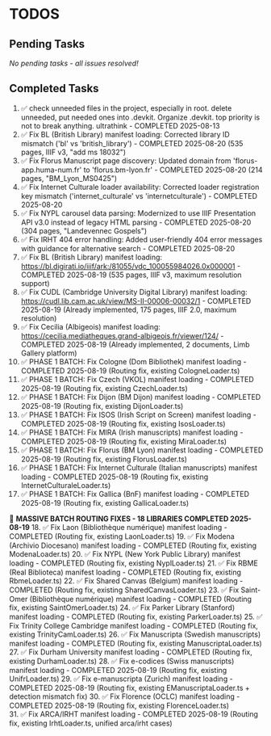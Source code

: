# TODOS

## Pending Tasks

*No pending tasks - all issues resolved!*

## Completed Tasks

1. ✅ check unneeded files in the project, especially in root. delete unneeded, put needed ones into .devkit. Organize .devkit. top priority is not to break anything. ultrathink - COMPLETED 2025-08-13
2. ✅ Fix BL (British Library) manifest loading: Corrected library ID mismatch ('bl' vs 'british_library') - COMPLETED 2025-08-20 (535 pages, IIIF v3, "add ms 18032")
3. ✅ Fix Florus Manuscript page discovery: Updated domain from 'florus-app.huma-num.fr' to 'florus.bm-lyon.fr' - COMPLETED 2025-08-20 (214 pages, "BM_Lyon_MS0425")
4. ✅ Fix Internet Culturale loader availability: Corrected loader registration key mismatch ('internet_culturale' vs 'internetculturale') - COMPLETED 2025-08-20
5. ✅ Fix NYPL carousel data parsing: Modernized to use IIIF Presentation API v3.0 instead of legacy HTML parsing - COMPLETED 2025-08-20 (304 pages, "Landevennec Gospels")
6. ✅ Fix IRHT 404 error handling: Added user-friendly 404 error messages with guidance for alternative search - COMPLETED 2025-08-20
7. ✅ Fix BL (British Library) manifest loading: https://bl.digirati.io/iiif/ark:/81055/vdc_100055984026.0x000001 - COMPLETED 2025-08-19 (535 pages, IIIF v3, maximum resolution support)
8. ✅ Fix CUDL (Cambridge University Digital Library) manifest loading: https://cudl.lib.cam.ac.uk/view/MS-II-00006-00032/1 - COMPLETED 2025-08-19 (Already implemented, 175 pages, IIIF 2.0, maximum resolution)
9. ✅ Fix Cecilia (Albigeois) manifest loading: https://cecilia.mediatheques.grand-albigeois.fr/viewer/124/ - COMPLETED 2025-08-19 (Already implemented, 2 documents, Limb Gallery platform)
10. ✅ PHASE 1 BATCH: Fix Cologne (Dom Bibliothek) manifest loading - COMPLETED 2025-08-19 (Routing fix, existing CologneLoader.ts)
11. ✅ PHASE 1 BATCH: Fix Czech (VKOL) manifest loading - COMPLETED 2025-08-19 (Routing fix, existing CzechLoader.ts)
12. ✅ PHASE 1 BATCH: Fix Dijon (BM Dijon) manifest loading - COMPLETED 2025-08-19 (Routing fix, existing DijonLoader.ts)
13. ✅ PHASE 1 BATCH: Fix ISOS (Irish Script on Screen) manifest loading - COMPLETED 2025-08-19 (Routing fix, existing IsosLoader.ts)
14. ✅ PHASE 1 BATCH: Fix MIRA (Irish manuscripts) manifest loading - COMPLETED 2025-08-19 (Routing fix, existing MiraLoader.ts)
15. ✅ PHASE 1 BATCH: Fix Florus (BM Lyon) manifest loading - COMPLETED 2025-08-19 (Routing fix, existing FlorusLoader.ts)
16. ✅ PHASE 1 BATCH: Fix Internet Culturale (Italian manuscripts) manifest loading - COMPLETED 2025-08-19 (Routing fix, existing InternetCulturaleLoader.ts)
17. ✅ PHASE 1 BATCH: Fix Gallica (BnF) manifest loading - COMPLETED 2025-08-19 (Routing fix, existing GallicaLoader.ts)

🚀 **MASSIVE BATCH ROUTING FIXES - 18 LIBRARIES COMPLETED 2025-08-19**
18. ✅ Fix Laon (Bibliothèque numérique) manifest loading - COMPLETED (Routing fix, existing LaonLoader.ts)
19. ✅ Fix Modena (Archivio Diocesano) manifest loading - COMPLETED (Routing fix, existing ModenaLoader.ts)
20. ✅ Fix NYPL (New York Public Library) manifest loading - COMPLETED (Routing fix, existing NyplLoader.ts)
21. ✅ Fix RBME (Real Biblioteca) manifest loading - COMPLETED (Routing fix, existing RbmeLoader.ts)
22. ✅ Fix Shared Canvas (Belgium) manifest loading - COMPLETED (Routing fix, existing SharedCanvasLoader.ts)
23. ✅ Fix Saint-Omer (Bibliothèque numérique) manifest loading - COMPLETED (Routing fix, existing SaintOmerLoader.ts)
24. ✅ Fix Parker Library (Stanford) manifest loading - COMPLETED (Routing fix, existing ParkerLoader.ts)
25. ✅ Fix Trinity College Cambridge manifest loading - COMPLETED (Routing fix, existing TrinityCamLoader.ts)
26. ✅ Fix Manuscripta (Swedish manuscripts) manifest loading - COMPLETED (Routing fix, existing ManuscriptaLoader.ts)
27. ✅ Fix Durham University manifest loading - COMPLETED (Routing fix, existing DurhamLoader.ts)
28. ✅ Fix e-codices (Swiss manuscripts) manifest loading - COMPLETED 2025-08-19 (Routing fix, existing UnifrLoader.ts)
29. ✅ Fix e-manuscripta (Zurich) manifest loading - COMPLETED 2025-08-19 (Routing fix, existing EManuscriptaLoader.ts + detection mismatch fix)
30. ✅ Fix Florence (OCLC) manifest loading - COMPLETED 2025-08-19 (Routing fix, existing FlorenceLoader.ts)  
31. ✅ Fix ARCA/IRHT manifest loading - COMPLETED 2025-08-19 (Routing fix, existing IrhtLoader.ts, unified arca/irht cases)